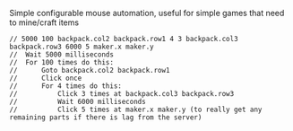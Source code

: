 Simple configurable mouse automation, useful for simple games that need to mine/craft items

	// 5000 100 backpack.col2 backpack.row1 4 3 backpack.col3 backpack.row3 6000 5 maker.x maker.y
	//  Wait 5000 milliseconds
	//  For 100 times do this:
	//      Goto backpack.col2 backpack.row1
	//      Click once
	//      For 4 times do this:
	//          Click 3 times at backpack.col3 backpack.row3
	//          Wait 6000 milliseconds
	//          Click 5 times at maker.x maker.y (to really get any remaining parts if there is lag from the server)
